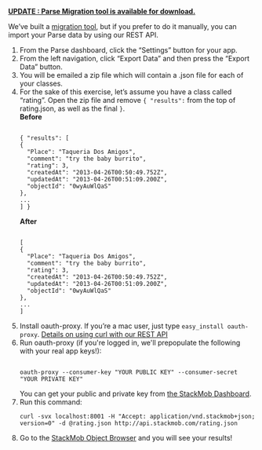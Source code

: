 [**UPDATE : Parse Migration tool is available for download.**](https://github.com/stackmob/stackmob-parse-migrator)

We’ve built a [migration tool](https://github.com/stackmob/stackmob-parse-migrator), but if you prefer to do it manually, you can import your Parse data by using our REST API.

<div><ol><li>From the Parse dashboard, click the “Settings” button for your app.</li>
<li>From the left navigation, click “Export Data” and then press the “Export Data” button.</li>
<li>You will be emailed a zip file which will contain a .json file for each of your classes.</li>
<li>For the sake of this exercise, let’s assume you have a class called “rating”.  Open the zip file and remove <code>{ "results":</code> from the top of rating.json, as well as the final <code>}</code>.
<div class="row">
<div class="span5">
<b>Before</b>
<pre><code class="brush: js;">
{ "results": [
{
  "Place": "Taqueria Dos Amigos",
  "comment": "try the baby burrito",
  "rating": 3,
  "createdAt": "2013-04-26T00:50:49.752Z",
  "updatedAt": "2013-04-26T00:51:09.200Z",
  "objectId": "0wyAuWlQaS"
},
...
] }
</pre></code>
</div>
<div class="span5">
<b>After</b>
<pre><code class="brush: js;">
[
{
  "Place": "Taqueria Dos Amigos",
  "comment": "try the baby burrito",
  "rating": 3,
  "createdAt": "2013-04-26T00:50:49.752Z",
  "updatedAt": "2013-04-26T00:51:09.200Z",
  "objectId": "0wyAuWlQaS"
},
...
]
</pre></code>
</div>
</div>
</li>
<li>Install oauth-proxy.  If you’re a mac user, just type <code>easy_install oauth-proxy</code>. <a href="https://stackmob.com/devcenter/docs/Calling-the-REST-API-with-cURL" target="_blank">Details on using curl with our REST API</a></li>
<li>Run oauth-proxy (if you're logged in, we'll prepopulate the following with your real app keys!):
<div class="dynamicMarkdown">
<pre><code class="brush: js;">
oauth-proxy --consumer-key "YOUR PUBLIC KEY" --consumer-secret "YOUR PRIVATE KEY"
</code></pre>
</div>
You can get your public and private key from <a href="https://dashboard.stackmob.com/settings" target="_blank">the StackMob Dashboard</a>.
</li>  
<li>Run this command: <pre><code class="brush: js;">curl -svx localhost:8001 -H "Accept: application/vnd.stackmob+json; version=0" -d @rating.json http://api.stackmob.com/rating.json</code></pre></li>
<li>Go to the <a href="https://dashboard.stackmob.com/data/browser" target="_blank">StackMob Object Browser</a> and you will see your results!</li></ol></div>
